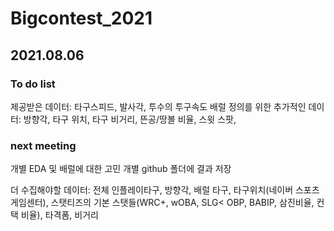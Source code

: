 # Bigcontest_2021

## 2021.08.06
### To do list
제공받은 데이터: 타구스피드, 발사각, 투수의 투구속도
배럴 정의를 위한 추가적인 데이터: 방향각, 타구 위치, 타구 비거리, 뜬공/땅볼 비율, 스윗 스팟,

### next meeting
개별 EDA 및 배럴에 대한 고민
개별 github 폴더에 결과 저장

더 수집해야할 데이터: 전체 인플레이타구, 방향각, 배럴 타구, 타구위치(네이버 스포츠 게임센터), 스탯티즈의 기본 스탯들(WRC+, wOBA, SLG< OBP, BABIP, 삼진비율, 컨택 비율), 타격폼, 비거리
